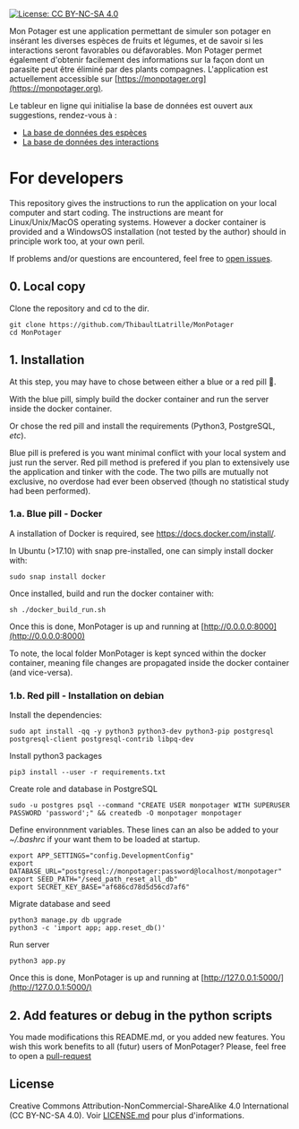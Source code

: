  [![License: CC BY-NC-SA 4.0](https://img.shields.io/badge/License-CC%20BY--NC--SA%204.0-lightgrey.svg)](https://creativecommons.org/licenses/by-nc-sa/4.0/)
 
 Mon Potager est une application permettant de simuler son potager en insérant les diverses espèces de fruits et légumes,
 et de savoir si les interactions seront favorables ou défavorables. Mon Potager permet également d'obtenir facilement des informations 
sur la façon dont un parasite peut être éliminé par des plants compagnes.
L'application est actuellement accessible sur [https://monpotager.org](https://monpotager.org).

Le tableur en ligne qui initialise la base de données est ouvert aux suggestions, rendez-vous à :
 - [La base de données des espèces](https://docs.google.com/spreadsheets/d/1Wp_fomhElzCspAxgarp1BstonU0HGA_tNB_U2uNskw0/edit?usp=sharing#gid=537765681)
 - [La base de données des interactions](https://docs.google.com/spreadsheets/d/1Wp_fomhElzCspAxgarp1BstonU0HGA_tNB_U2uNskw0/edit?usp=sharing#gid=0537765681)


# For developers 

This repository gives the instructions to run the application on your local computer and start coding.
The instructions are meant for Linux/Unix/MacOS operating systems.
However a docker container is provided and a WindowsOS installation (not tested by the author) should in principle work too, at your own peril.

If problems and/or questions are encountered, feel free to [open issues](https://github.com/ThibaultLatrille/MonPotager/issues).

## 0. Local copy
Clone the repository and cd to the dir.
```
git clone https://github.com/ThibaultLatrille/MonPotager
cd MonPotager
```

## 1. Installation
At this step, you may have to chose between either a blue or a red pill :pill:.

With the blue pill, simply build the docker container and run the server inside the docker container.

Or chose the red pill and install the requirements (Python3, PostgreSQL, _etc_).

Blue pill is prefered is you want minimal conflict with your local system and just run the server.
Red pill method is prefered if you plan to extensively use the application and tinker with the code.
The two pills are mutually not exclusive, no overdose had ever been observed (though no statistical study had been performed).

### 1.a. Blue pill - Docker
A installation of Docker is required, see https://docs.docker.com/install/.

In Ubuntu (>17.10) with snap pre-installed, one can simply install docker with: 
```
sudo snap install docker
```
Once installed, build and run the docker container with:
```
sh ./docker_build_run.sh 
```
Once this is done, MonPotager is up and running at [http://0.0.0.0:8000](http://0.0.0.0:8000)

To note, the local folder MonPotager is kept synced within the docker container, meaning file changes are propagated inside the docker container (and vice-versa).

### 1.b. Red pill - Installation on debian
Install the dependencies:
```
sudo apt install -qq -y python3 python3-dev python3-pip postgresql postgresql-client postgresql-contrib libpq-dev
```
Install python3 packages
```
pip3 install --user -r requirements.txt
```
Create role and database in PostgreSQL
```
sudo -u postgres psql --command "CREATE USER monpotager WITH SUPERUSER PASSWORD 'password';" && createdb -O monpotager monpotager
```
Define environnment variables.
These lines can an also be added to your _~/.bashrc_ if your want them to be loaded at startup.
```
export APP_SETTINGS="config.DevelopmentConfig"
export DATABASE_URL="postgresql://monpotager:password@localhost/monpotager"
export SEED_PATH="/seed_path_reset_all_db"
export SECRET_KEY_BASE="af686cd78d5d56cd7af6"
```
Migrate database and seed
```
python3 manage.py db upgrade
python3 -c 'import app; app.reset_db()'
```
Run server
```
python3 app.py
```
Once this is done, MonPotager is up and running at [http://127.0.0.1:5000/](http://127.0.0.1:5000/)

## 2. Add features or debug in the python scripts
You made modifications this README.md, or you added new features.
You wish this work benefits to all (futur) users of MonPotager?
Please, feel free to open a [pull-request](https://github.com/ThibaultLatrille/MonPotager/pulls)

## License
Creative Commons Attribution-NonCommercial-ShareAlike 4.0 International (CC BY-NC-SA 4.0). Voir [LICENSE.md](https://github.com/ThibaultLatrille/MonPotager/blob/master/LICENSE.md) pour plus d'informations.